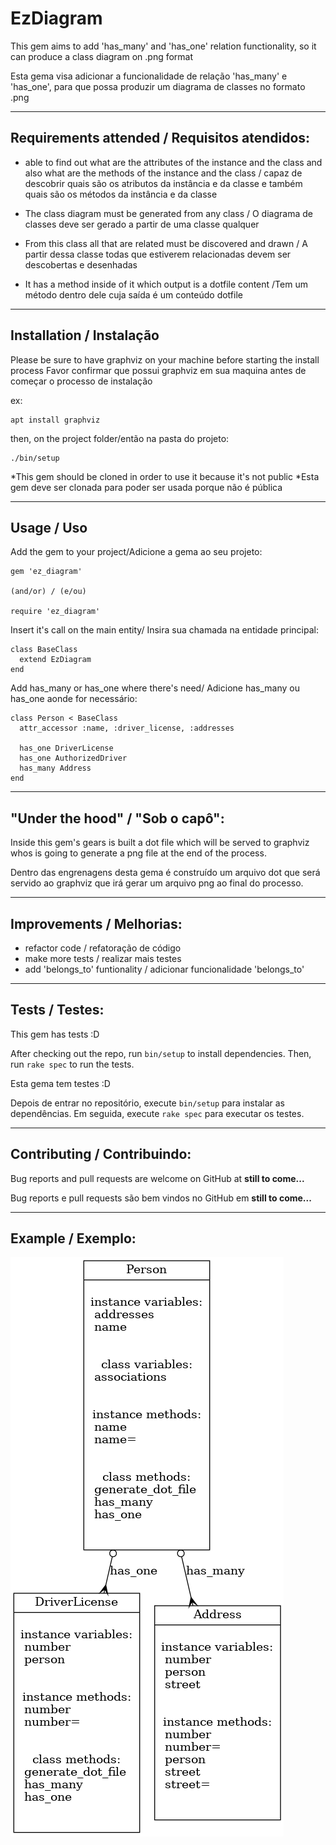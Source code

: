 # EzDiagram

This gem aims to add 'has_many' and 'has_one' relation functionality, so it can produce a class diagram on .png format


Esta gema visa adicionar a funcionalidade de relação 'has_many' e 'has_one', para que possa produzir um diagrama de classes no formato .png

---
## Requirements attended / Requisitos atendidos:

  -  able to find out what are the attributes of the instance and the class and also what are the methods of the instance and the class / capaz de descobrir quais são os atributos da instância e da classe e também quais são os métodos da instância e da classe

  - The class diagram must be generated from any class / O diagrama de classes deve ser gerado a partir de uma classe qualquer
  - From this class all that are related must be discovered and drawn / A partir dessa classe todas que estiverem relacionadas devem ser descobertas e desenhadas
  - It has a method inside of it which output is a dotfile content /Tem um método dentro dele cuja saída é um conteúdo dotfile

---
## Installation / Instalação

Please be sure to have graphviz on your machine before starting the install process
Favor confirmar que possui graphviz em sua maquina antes de começar o processo de instalação

ex: 
```
apt install graphviz
```

then, on the project folder/então na pasta do projeto:
```
./bin/setup
```

*This gem should be cloned in order to use it because it's not public
*Esta gem deve ser clonada para poder ser usada porque não é pública

---
## Usage / Uso

Add the gem to your project/Adicione a gema ao seu projeto:
```
gem 'ez_diagram'

(and/or) / (e/ou)

require 'ez_diagram'
```

Insert it's call on the main entity/ Insira sua chamada na entidade principal:

```
class BaseClass
  extend EzDiagram
end
```

Add has_many or has_one where there's need/ Adicione has_many ou has_one aonde for necessário:

```
class Person < BaseClass
  attr_accessor :name, :driver_license, :addresses

  has_one DriverLicense
  has_one AuthorizedDriver
  has_many Address
end
```

---
## "Under the hood" / "Sob o capô":
Inside this gem's gears is built a dot file which will be served to graphviz whos is going to generate a png file at the end of the process.

Dentro das engrenagens desta gema é construído um arquivo dot que será servido ao graphviz que irá gerar um arquivo png ao final do processo.

---
 ## Improvements / Melhorias:

  - refactor code / refatoração de código
  - make more tests / realizar mais testes
  - add 'belongs_to' funtionality / adicionar funcionalidade 'belongs_to'

---
## Tests / Testes:

This gem has tests :D

After checking out the repo, run `bin/setup` to install dependencies. Then, run `rake spec` to run the tests.

Esta gema tem testes :D

Depois de entrar no repositório, execute `bin/setup` para instalar as dependências. Em seguida, execute `rake spec` para executar os testes.

---
## Contributing / Contribuindo:

Bug reports and pull requests are welcome on GitHub at **still to come...**

Bug reports e pull requests são bem vindos no GitHub em **still to come...**

---
## Example / Exemplo:
<img src = './docs/readme_exmaple.png' />
<!-- TODO: double check lib upload requirements / rubygems.org
---
## This gem's pendings / pendencias dessa gema:

After checking out the repo, run `bin/setup` to install dependencies. Then, run `rake spec` to run the tests. You can also run `bin/console` for an interactive prompt that will allow you to experiment.

To install this gem onto your local machine, run `bundle exec rake install`. To release a new version, update the version number in `version.rb`, and then run `bundle exec rake release`, which will create a git tag for the version, push git commits and the created tag, and push the `.gem` file to [rubygems.org](https://rubygems.org).
-->